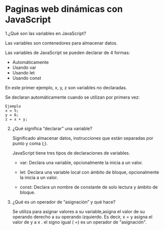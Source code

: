 # Paginas web dinámicas con JavaScript  

1.¿Qué son las variables en JavaScript? 
   
  Las variables son contenedores para        almacenar datos.  
  
  Las variables de JavaScript se pueden      declarar de 4 formas:
    
 * Automáticamente
 * Usando var
 * Usando let
 * Usando const
 
 En este primer ejemplo, x, y, z son        variables no declaradas.  
 
 Se declaran automáticamente cuando se      utilizan por primera vez:

    Ejemplo
    x = 5;
    y = 6;
    z = x + y;  
2. ¿Qué significa “declarar” una variable?

    Significado almacenar datos,               instrucciones que están separadas por      punto y coma (;).
   
    JavaScript tiene tres tipos de             declaraciones de variables.

   + var:
     Declara una variable, opcionalmente        la inicia a un valor.

   + let:
     Declara una variable local con ámbito      de bloque, opcionalmente la inicia a       un valor.

   + const:
     Declara un nombre de constante de          solo lectura y ámbito de bloque.
3. ¿Qué es un operador de “asignación” y       qué hace?

    Se utiliza para asignar valores a su       variable,asigna el valor de su             operando derecho a su operando             izquierdo. Es decir, x =     y asigna      el valor de y a x . el signo     igual     ( =) es un operador de                     "asignación".

